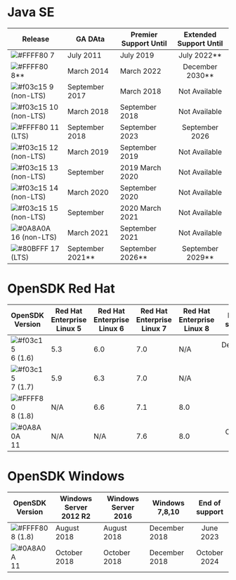 # Java SE

| Release | GA DAta |  Premier Support Until | Extended Support Until |
| ------ | ------ | ------ |:------: |
| ![#FFFF80](http://placehold.it/15/FFFF80/000000?text=+) 7 | July 2011 |	July 2019 |	July 2022** |
| ![#FFFF80](http://placehold.it/15/FFFF80/000000?text=+) 8** | March 2014 |	March 2022 |	December 2030** |
| ![#f03c15](http://placehold.it/15/f03c15/000000?text=+) 9 (non-LTS) | September 2017 |	March 2018 |	Not Available |
| ![#f03c15](http://placehold.it/15/f03c15/000000?text=+) 10 (non-LTS) | March 2018 |	September 2018 |	Not Available |
| ![#FFFF80](http://placehold.it/15/FFFF80/000000?text=+) 11 (LTS)  | September 2018 |	September 2023 |	September 2026 |
| ![#f03c15](http://placehold.it/15/f03c15/000000?text=+) 12 (non-LTS) | March 2019 |	September 2019 |	Not Available |
| ![#f03c15](http://placehold.it/15/f03c15/000000?text=+) 13 (non-LTS) | September | 2019	March 2020 |	Not Available |
| ![#f03c15](http://placehold.it/15/f03c15/000000?text=+) 14 (non-LTS) | March 2020 |	September 2020 |	Not Available |
| ![#f03c15](http://placehold.it/15/f03c15/000000?text=+) 15 (non-LTS) | September | 2020	March 2021 |	Not Available |
| ![#0A8A0A](http://placehold.it/15/0A8A0A/000000?text=+) 16 (non-LTS) | March 2021 |	September 2021 |	Not Available |
| ![#80BFFF](http://placehold.it/15/80BFFF/000000?text=+) 17 (LTS) | September 2021** |	September 2026** |	September 2029** |


# OpenSDK Red Hat

| OpenSDK Version | Red Hat Enterprise Linux 5 |  Red Hat Enterprise Linux 6 | Red Hat Enterprise Linux 7 | Red Hat Enterprise Linux 8 | End of support |
| ------ | ------ | ------ | ------ | ------ | :------: |
| ![#f03c15](http://placehold.it/15/f03c15/000000?text=+) 6 (1.6) | 5.3 |	6.0 |	7.0 |	N/A | December 2016 |
| ![#f03c15](http://placehold.it/15/f03c15/000000?text=+) 7 (1.7) | 5.9 |	6.3 |	7.0 |	N/A | June 2020 |
| ![#FFFF80](http://placehold.it/15/FFFF80/000000?text=+) 8 (1.8) | N/A |	6.6 |	7.1 |	8.0 | June 2023 |
| ![#0A8A0A](http://placehold.it/15/0A8A0A/000000?text=+) 11 | N/A | N/A |7.6 |	8.0 |	October 2024 |


# OpenSDK Windows

| OpenSDK Version | Windows Server 2012 R2 |  Windows Server 2016 | Windows 7,8,10 | End of support |
| ------ | ------ | ------ | ------ | :------: |
| ![#FFFF80](http://placehold.it/15/FFFF80/000000?text=+) 8 (1.8) | August 2018 | August 2018 | December 2018 | June 2023
| ![#0A8A0A](http://placehold.it/15/0A8A0A/000000?text=+) 11 | October 2018 | October 2018 | December 2018 | October 2024
